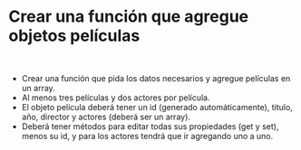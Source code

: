 # Crear una función que agregue objetos películas
​
- Crear una función que pida los datos necesarios y agregue películas en un array.
- Al menos tres películas y dos actores por película.
- El objeto película deberá tener un id (generado automáticamente), titulo, año, director y actores (deberá ser un array).
- Deberá tener métodos para editar todas sus propiedades (get y set), menos su id, y para los actores tendrá que ir agregando uno a uno.
